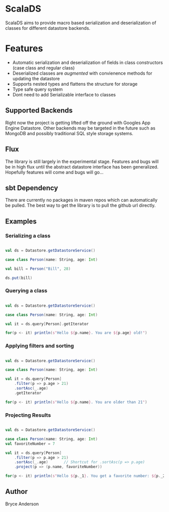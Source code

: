 # ScalaDS

ScalaDS aims to provide macro based serialization and deserialization of classes for different datastore backends.

# Features
- Automatic serialization and deserialization of fields in class constructors (case class and regular class)
- Deserialized classes are *augmented* with convienence methods for updating the datastore
- Supports nested types and flattens the structure for storage
- Type safe query system
- Dont need to add Serializable interface to classes


## Supported Backends

Right now the project is getting lifted off the ground with Googles App Engine Datastore. Other backends may be targeted in the future such as MongoDB and possibly traditional SQL style storage systems.

## Flux

The library is still largely in the experimental stage. Features and bugs will be in high flux until the abstract datastore interface has been generalized. Hopefully features will come and bugs will go...

## sbt Dependency

There are currently no packages in maven repos which can automatically be pulled. The best way to get the library is to pull the github url directly.

## Examples

### Serializing a class

```scala

val ds = Datastore.getDatastoreService()

case class Person(name: String, age: Int)

val bill = Person("Bill", 28)

ds.put(bill)
```

### Querying a class

```scala

val ds = Datastore.getDatastoreService()

case class Person(name: String, age: Int)

val it = ds.query[Person].getIterator

for(p <- it) println(s"Hello ${p.name}. You are ${p.age} old!")

```

### Applying filters and sorting

```scala

val ds = Datastore.getDatastoreService()

case class Person(name: String, age: Int)

val it = ds.query[Person]
    .filter(p => p.age > 21)
    .sortAsc(_.age)
    .getIterator

for(p <- it) println(s"Hello ${p.name}. You are older than 21")

```

### Projecting Results

```scala

val ds = Datastore.getDatastoreService()

case class Person(name: String, age: Int)
val favoriteNumber = 7

val it = ds.query[Person]
    .filter(p => p.age > 21)
    .sortAsc(_.age)       // Shortcut for .sortAsc(p => p.age)
    .project(p => (p.name, favoriteNumber))

for(p <- it) println(s"Hello ${p._1}. You get a favorite number: ${p._2}")

```

## Author
Bryce Anderson